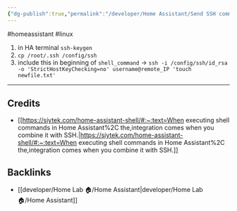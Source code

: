 ```yaml
---
{"dg-publish":true,"permalink":"/developer/Home Assistant/Send SSH commands via script/","noteIcon":""}
---
```


#homeassistant #linux 

1. in HA terminal `ssh-keygen`
2. `cp /root/.ssh /config/ssh`
3. include this in beginning of `shell_command` -> `ssh -i /config/ssh/id_rsa -o 'StrictHostKeyChecking=no' username@remote_IP 'touch newfile.txt'`

---
## Credits
- [[https://siytek.com/home-assistant-shell/#:~:text=When executing shell commands in Home Assistant%2C the,integration comes when you combine it with SSH.\|https://siytek.com/home-assistant-shell/#:~:text=When executing shell commands in Home Assistant%2C the,integration comes when you combine it with SSH.]]

## Backlinks
- [[developer/Home Lab 🏠/Home Assistant\|developer/Home Lab 🏠/Home Assistant]]